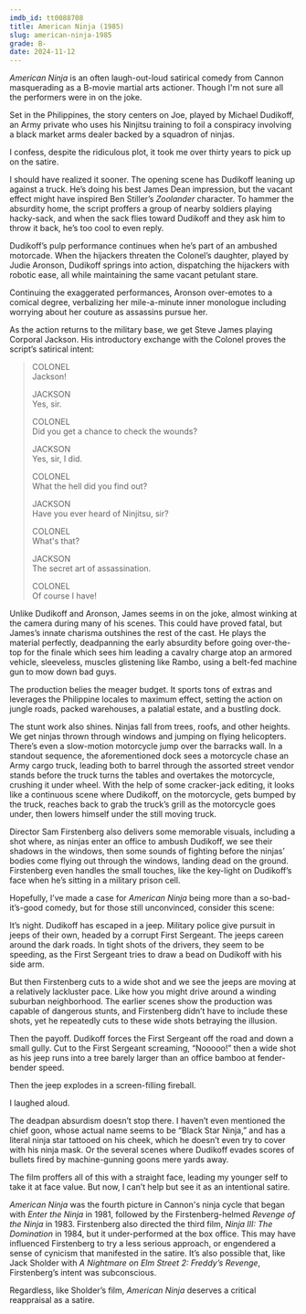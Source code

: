 ```yaml
---
imdb_id: tt0088708
title: American Ninja (1985)
slug: american-ninja-1985
grade: B-
date: 2024-11-12
---
```


_American Ninja_ is an often laugh-out-loud satirical comedy from Cannon masquerading as a B-movie martial arts actioner. Though I'm not sure all the performers were in on the joke.

Set in the Philippines, the story centers on Joe, played by Michael Dudikoff, an Army private who uses his Ninjitsu training to foil a conspiracy involving a black market arms dealer backed by a squadron of ninjas.

I confess, despite the ridiculous plot, it took me over thirty years to pick up on the satire.

I should have realized it sooner. The opening scene has Dudikoff leaning up against a truck. He’s doing his best James Dean impression, but the vacant effect might have inspired Ben Stiller’s <span data-imdb-id="tt0196229">_Zoolander_</span> character. To hammer the absurdity home, the script proffers a group of nearby soldiers playing hacky-sack, and when the sack flies toward Dudikoff and they ask him to throw it back, he’s too cool to even reply.

Dudikoff’s pulp performance continues when he’s part of an ambushed motorcade. When the hijackers threaten the Colonel’s daughter, played by Judie Aronson, Dudikoff springs into action, dispatching the hijackers with robotic ease, all while maintaining the same vacant petulant stare.

Continuing the exaggerated performances, Aronson over-emotes to a comical degree, verbalizing her mile-a-minute inner monologue including worrying about her couture as assassins pursue her.

As the action returns to the military base, we get Steve James playing Corporal Jackson. His introductory exchange with the Colonel proves the script’s satirical intent:

> COLONEL<br>
> Jackson!
>
> JACKSON<br>
> Yes, sir.
>
> COLONEL<br>
> Did you get a chance to check the wounds?
>
> JACKSON<br>
> Yes, sir, I did.
>
> COLONEL<br>
> What the hell did you find out?
>
> JACKSON<br>
> Have you ever heard of Ninjitsu, sir?
>
> COLONEL<br>
> What's that?
>
> JACKSON<br>
> The secret art of assassination.
>
> COLONEL<br>
> Of course I have!

Unlike Dudikoff and Aronson, James seems in on the joke, almost winking at the camera during many of his scenes. This could have proved fatal, but James’s innate charisma outshines the rest of the cast. He plays the material perfectly, deadpanning the early absurdity before going over-the-top for the finale which sees him leading a cavalry charge atop an armored vehicle, sleeveless, muscles glistening like Rambo, using a belt-fed machine gun to mow down bad guys.

The production belies the meager budget. It sports tons of extras and leverages the Philippine locales to maximum effect, setting the action on jungle roads, packed warehouses, a palatial estate, and a bustling dock.

The stunt work also shines. Ninjas fall from trees, roofs, and other heights. We get ninjas thrown through windows and jumping on flying helicopters. There’s even a slow-motion motorcycle jump over the barracks wall. In a standout sequence, the aforementioned dock sees a motorcycle chase an Army cargo truck, leading both to barrel through the assorted street vendor stands before the truck turns the tables and overtakes the motorcycle, crushing it under wheel. With the help of some cracker-jack editing, it looks like a continuous scene where Dudikoff, on the motorcycle, gets bumped by the truck, reaches back to grab the truck’s grill as the motorcycle goes under, then lowers himself under the still moving truck.

Director Sam Firstenberg also delivers some memorable visuals, including a shot where, as ninjas enter an office to ambush Dudikoff, we see their shadows in the windows, then some sounds of fighting before the ninjas’ bodies come flying out through the windows, landing dead on the ground. Firstenberg even handles the small touches, like the key-light on Dudikoff’s face when he’s sitting in a military prison cell.

Hopefully, I’ve made a case for _American Ninja_ being more than a so-bad-it’s-good comedy, but for those still unconvinced, consider this scene:

It’s night. Dudikoff has escaped in a jeep. Military police give pursuit in jeeps of their own, headed by a corrupt First Sergeant. The jeeps careen around the dark roads. In tight shots of the drivers, they seem to be speeding, as the First Sergeant tries to draw a bead on Dudikoff with his side arm.

But then Firstenberg cuts to a wide shot and we see the jeeps are moving at a relatively lackluster pace. Like how you might drive around a winding suburban neighborhood. The earlier scenes show the production was capable of dangerous stunts, and Firstenberg didn’t have to include these shots, yet he repeatedly cuts to these wide shots betraying the illusion.

Then the payoff. Dudikoff forces the First Sergeant off the road and down a small gully. Cut to the First Sergeant screaming, “Nooooo!” then a wide shot as his jeep runs into a tree barely larger than an office bamboo at fender-bender speed.

Then the jeep explodes in a screen-filling fireball.

I laughed aloud.

The deadpan absurdism doesn’t stop there. I haven’t even mentioned the chief goon, whose actual name seems to be “Black Star Ninja,” and has a literal ninja star tattooed on his cheek, which he doesn’t even try to cover with his ninja mask. Or the several scenes where Dudikoff evades scores of bullets fired by machine-gunning goons mere yards away.

The film proffers all of this with a straight face, leading my younger self to take it at face value. But now, I can’t help but see it as an intentional satire.

_American Ninja_ was the fourth picture in Cannon's ninja cycle that began with <span data-imdb-id="tt0082332">_Enter the Ninja_</span> in 1981, followed by the Firstenberg-helmed <span data-imdb-id="tt0086192">_Revenge of the Ninja_</span> in 1983. Firstenberg also directed the third film, <span data-imdb-id="tt0087805">_Ninja III: The Domination_</span> in 1984, but it under-performed at the box office. This may have influenced Firstenberg to try a less serious approach, or engendered a sense of cynicism that manifested in the satire. It’s also possible that, like Jack Sholder with <span data-imdb-id="tt0089686">_A Nightmare on Elm Street 2: Freddy’s Revenge_</span>, Firstenberg’s intent was subconscious.

Regardless, like Sholder’s film, _American Ninja_ deserves a critical reappraisal as a satire.
